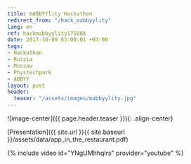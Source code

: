 ```yaml
---
title: mABBYYlity Hackathon
redirect_from: "/hack_mabbyylity"
lang: en
ref: hackmabbyylity171008
date: 2017-10-08 03:00:01 +03:00
tags:
- Hackathon
- Russia
- Moscow
- Phystechpark
- ABBYY
layout: post
header:
  teaser: "/assets/images/mabbyylity.jpg"
---
```


![image-center]({{ page.header.teaser }}){: .align-center}

[Presentation]({{ site.url }}{{ site.baseurl }}/assets/data/app_in_the_restaurant.pdf)

{% include video id="YNgUMhhqIrs" provider="youtube" %}
